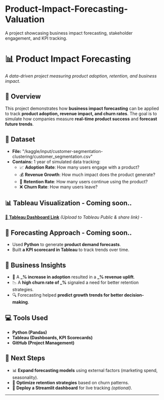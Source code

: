 # Product-Impact-Forecasting-Valuation
A project showcasing business impact forecasting, stakeholder engagement, and KPI tracking.

# 📊 Product Impact Forecasting
_A data-driven project measuring product adoption, retention, and business impact._

## 🚀 Overview
This project demonstrates how **business impact forecasting** can be applied to track **product adoption, revenue impact, and churn rates**. The goal is to simulate how companies measure **real-time product success** and **forecast future trends**.

## 📂 Dataset 
- **File:** "/kaggle/input/customer-segmentation-clustering/customer_segmentation.csv"
- **Contains:** 1 year of simulated data tracking:
  - 📈 **Adoption Rate**: How many users engage with a product?
  - 💰 **Revenue Growth**: How much impact does the product generate?
  - 🔄 **Retention Rate**: How many users continue using the product?
  - ❌ **Churn Rate**: How many users leave?

## 📊 Tableau Visualization - Coming soon..
[🔗 **Tableau Dashboard Link**](#) _(Upload to Tableau Public & share link)_ -  

## 🔮 Forecasting Approach - Coming soon..
- Used **Python** to generate **product demand forecasts**.
- Built **a KPI scorecard in Tableau** to track trends over time.

## 📜 Business Insights
- 📌 A **_% increase in adoption** resulted in a **_% revenue uplift**.
- 📉 A **high churn rate of _%** signaled a need for better retention strategies.
- 🔍 Forecasting helped **predict growth trends for better decision-making**.

## 💻 Tools Used
- **Python (Pandas)**
- **Tableau (Dashboards, KPI Scorecards)**
- **GitHub (Project Management)**

## 📢 Next Steps
- 📊 **Expand forecasting models** using external factors (marketing spend, seasonality).
- 🔄 **Optimize retention strategies** based on churn patterns.
- 🚀 **Deploy a Streamlit dashboard** for live tracking _(optional)_.

---
